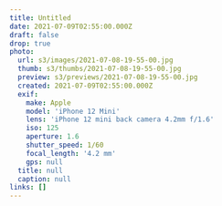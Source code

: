```yaml
---
title: Untitled
date: 2021-07-09T02:55:00.000Z
draft: false
drop: true
photo:
  url: s3/images/2021-07-08-19-55-00.jpg
  thumb: s3/thumbs/2021-07-08-19-55-00.jpg
  preview: s3/previews/2021-07-08-19-55-00.jpg
  created: 2021-07-09T02:55:00.000Z
  exif:
    make: Apple
    model: 'iPhone 12 Mini'
    lens: 'iPhone 12 mini back camera 4.2mm f/1.6'
    iso: 125
    aperture: 1.6
    shutter_speed: 1/60
    focal_length: '4.2 mm'
    gps: null
  title: null
  caption: null
links: []
---
```


